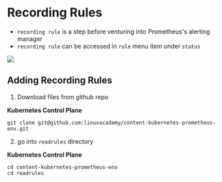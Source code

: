 # Recording Rules

- `recording rule` is a step before venturing into Prometheus's alerting manager
- `recording rule` can be accessed in `rule` menu item under `status`

<img src="https://user-images.githubusercontent.com/6856382/223038794-156806c5-f501-4558-8330-1e255861ff14.png">

## Adding Recording Rules

1. Download files from github repo

**Kubernetes Control Plane**
```
git clone git@github.com:linuxacademy/content-kubernetes-prometheus-env.git
```

2. go into `readrules` directory

**Kubernetes Control Plane**
```
cd content-kubernetes-prometheus-env
cd readrules
```

#